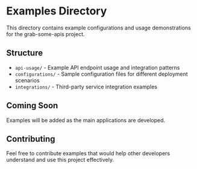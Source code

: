 # Examples Directory

This directory contains example configurations and usage demonstrations for the grab-some-apis
project.

## Structure

- `api-usage/` - Example API endpoint usage and integration patterns
- `configurations/` - Sample configuration files for different deployment scenarios
- `integrations/` - Third-party service integration examples

## Coming Soon

Examples will be added as the main applications are developed.

## Contributing

Feel free to contribute examples that would help other developers understand and use this project
effectively.
